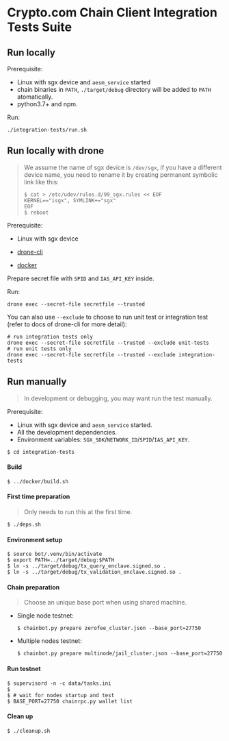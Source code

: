 # Crypto.com Chain Client Integration Tests Suite

## Run locally

Prerequisite:

* Linux with sgx device and `aesm_service` started
* chain binaries in `PATH`, `./target/debug` directory will be added to `PATH` atomatically.
* python3.7+ and npm.

Run:

```shell
./integration-tests/run.sh
```

## Run locally with drone

> We assume the name of sgx device is `/dev/sgx`, if you have a different device name, you need to rename it by creating permanent symbolic link like this:
>
> ```shell
> $ cat > /etc/udev/rules.d/99_sgx.rules << EOF
> KERNEL=="isgx", SYMLINK+="sgx"
> EOF
> $ reboot
> ```

Prerequisite:

* Linux with sgx device

* [drone-cli](https://docs.drone.io/cli/install/)

- [docker](https://www.docker.com/get-started)

Prepare secret file with `SPID` and `IAS_API_KEY` inside.

Run:

```shell
drone exec --secret-file secretfile --trusted
```

You can also use `--exclude` to choose to run unit test or integration test (refer to docs of drone-cli for more detail):

```shell
# run integration tests only
drone exec --secret-file secretfile --trusted --exclude unit-tests
# run unit tests only
drone exec --secret-file secretfile --trusted --exclude integration-tests
```

## Run manually

> In development or debugging, you may want run the test manually.

Prerequisite:
* Linux with sgx device and `aesm_service` started.
* All the development dependencies.
* Environment variables: `SGX_SDK`/`NETWORK_ID`/`SPID`/`IAS_API_KEY`.

```
$ cd integration-tests
```

#### Build

```
$ ../docker/build.sh
```

#### First time preparation

> Only needs to run this at the first time.

```
$ ./deps.sh
```

#### Environment setup

```
$ source bot/.venv/bin/activate
$ export PATH=../target/debug:$PATH
$ ln -s ../target/debug/tx_query_enclave.signed.so .
$ ln -s ../target/debug/tx_validation_enclave.signed.so .
```

#### Chain preparation

> Choose an unique base port when using shared machine.

- Single node testnet:

  ```
  $ chainbot.py prepare zerofee_cluster.json --base_port=27750
  ```

- Multiple nodes testnet:

  ```
  $ chainbot.py prepare multinode/jail_cluster.json --base_port=27750
  ```

#### Run testnet

```
$ supervisord -n -c data/tasks.ini
$
$ # wait for nodes startup and test
$ BASE_PORT=27750 chainrpc.py wallet list
```

#### Clean up

```
$ ./cleanup.sh
```




